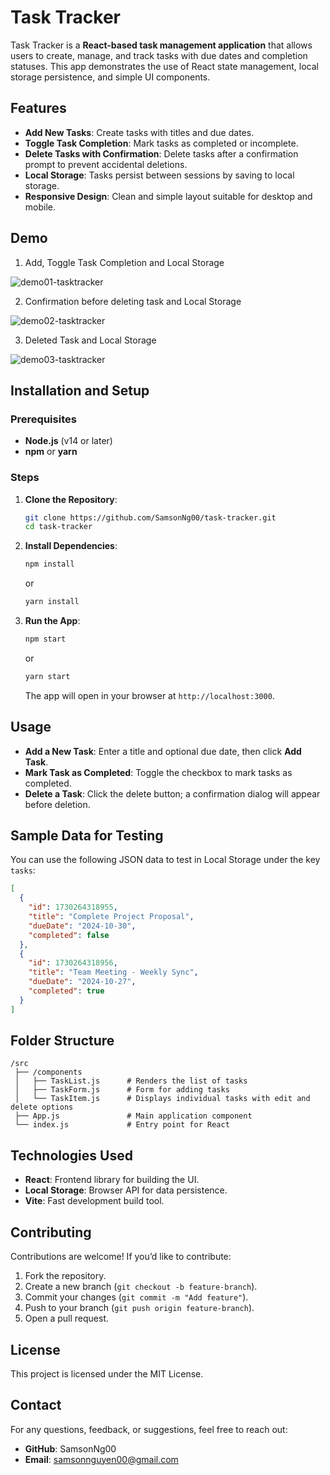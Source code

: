 # Task Tracker

Task Tracker is a **React-based task management application** that allows users to create, manage, and track tasks with due dates and completion statuses. This app demonstrates the use of React state management, local storage persistence, and simple UI components.

## Features

- **Add New Tasks**: Create tasks with titles and due dates.
- **Toggle Task Completion**: Mark tasks as completed or incomplete.
- **Delete Tasks with Confirmation**: Delete tasks after a confirmation prompt to prevent accidental deletions.
- **Local Storage**: Tasks persist between sessions by saving to local storage.
- **Responsive Design**: Clean and simple layout suitable for desktop and mobile.

## Demo

1. Add, Toggle Task Completion and Local Storage

![demo01-tasktracker](https://github.com/user-attachments/assets/f2807e27-1c1b-4f05-8a36-73ccad18aa15)

2. Confirmation before deleting task and Local Storage

![demo02-tasktracker](https://github.com/user-attachments/assets/b4cd1d31-2704-48ca-9616-593bd0df57a8)

3.  Deleted Task  and Local Storage

![demo03-tasktracker](https://github.com/user-attachments/assets/94bf9302-443c-4273-b7da-7ce161c4f6bc)

## Installation and Setup

### Prerequisites

- **Node.js** (v14 or later)
- **npm** or **yarn**

### Steps

1. **Clone the Repository**:
   ```bash
   git clone https://github.com/SamsonNg00/task-tracker.git
   cd task-tracker
   ```

2. **Install Dependencies**:
   ```bash
   npm install
   ```
   or
   ```bash
   yarn install
   ```

3. **Run the App**:
   ```bash
   npm start
   ```
   or
   ```bash
   yarn start
   ```

   The app will open in your browser at `http://localhost:3000`.

## Usage

- **Add a New Task**: Enter a title and optional due date, then click **Add Task**.
- **Mark Task as Completed**: Toggle the checkbox to mark tasks as completed.
- **Delete a Task**: Click the delete button; a confirmation dialog will appear before deletion.

## Sample Data for Testing

You can use the following JSON data to test in Local Storage under the key `tasks`:

```json
[
  {
    "id": 1730264318955,
    "title": "Complete Project Proposal",
    "dueDate": "2024-10-30",
    "completed": false
  },
  {
    "id": 1730264318956,
    "title": "Team Meeting - Weekly Sync",
    "dueDate": "2024-10-27",
    "completed": true
  }
]
```

## Folder Structure

```
/src
 ├── /components
 │   ├── TaskList.js      # Renders the list of tasks
 │   ├── TaskForm.js      # Form for adding tasks
 │   └── TaskItem.js      # Displays individual tasks with edit and delete options
 ├── App.js               # Main application component
 └── index.js             # Entry point for React
```

## Technologies Used

- **React**: Frontend library for building the UI.
- **Local Storage**: Browser API for data persistence.
- **Vite**: Fast development build tool.

## Contributing

Contributions are welcome! If you’d like to contribute:

1. Fork the repository.
2. Create a new branch (`git checkout -b feature-branch`).
3. Commit your changes (`git commit -m "Add feature"`).
4. Push to your branch (`git push origin feature-branch`).
5. Open a pull request.

## License

This project is licensed under the MIT License.

## Contact
For any questions, feedback, or suggestions, feel free to reach out:

- **GitHub**: SamsonNg00
- **Email**: samsonnguyen00@gmail.com
